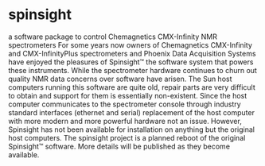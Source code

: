 # spinsight
a software package to control Chemagnetics CMX-Infinity NMR spectrometers
For some years now owners of Chemagnetics CMX-Infinity and CMX-InfinityPlus spectrometers and Phoenix Data Acquisition Systems have enjoyed the pleasures of Spinsight™ the software system that powers these instruments. While the spectrometer hardware continues to churn out quality NMR data concerns over software have arisen. 
The Sun host computers running this software are quite old, repair parts are very difficult to obtain and support for them is essentially non-existent. Since the host computer communicates to the spectrometer console through industry standard interfaces (ethernet and serial) replacement of the host computer with more modern and more powerful hardware not an issue. However, Spinsight has not been available for installation on anything but the original host computers.
The spinsight project is a planned reboot of the original Spinsight™ software. 
More details will be published as they become available.

